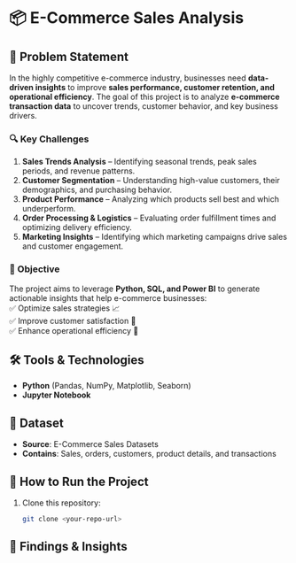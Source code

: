 # 📦 E-Commerce Sales Analysis

## 📝 Problem Statement  
In the highly competitive e-commerce industry, businesses need **data-driven insights** to improve **sales performance, customer retention, and operational efficiency**. The goal of this project is to analyze **e-commerce transaction data** to uncover trends, customer behavior, and key business drivers.  

### 🔍 Key Challenges  
1. **Sales Trends Analysis** – Identifying seasonal trends, peak sales periods, and revenue patterns.  
2. **Customer Segmentation** – Understanding high-value customers, their demographics, and purchasing behavior.  
3. **Product Performance** – Analyzing which products sell best and which underperform.  
4. **Order Processing & Logistics** – Evaluating order fulfillment times and optimizing delivery efficiency.  
5. **Marketing Insights** – Identifying which marketing campaigns drive sales and customer engagement.  

### 🎯 Objective  
The project aims to leverage **Python, SQL, and Power BI** to generate actionable insights that help e-commerce businesses:  
✅ Optimize sales strategies 📈  
✅ Improve customer satisfaction 🎯  
✅ Enhance operational efficiency 🚀  

## 🛠 Tools & Technologies  
- **Python** (Pandas, NumPy, Matplotlib, Seaborn)  
- **Jupyter Notebook**  

## 📂 Dataset  
- **Source**: E-Commerce Sales Datasets 
- **Contains**: Sales, orders, customers, product details, and transactions  

## 🚀 How to Run the Project  
1. Clone this repository:  
   ```bash
   git clone <your-repo-url>

## 📜 Findings & Insights

